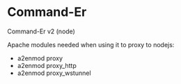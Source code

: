 # Command-Er
Command-Er v2 (node)

Apache modules needed when using it to proxy to nodejs:
- a2enmod proxy
- a2enmod proxy_http
- a2enmod proxy_wstunnel